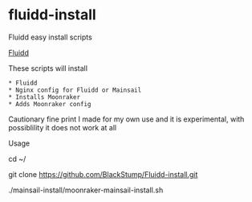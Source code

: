# fluidd-install
Fluidd easy install scripts

[Fluidd](https://github.com/cadriel/fluidd)

These scripts will install

    * Fluidd
    * Nginx config for Fluidd or Mainsail
    * Installs Moonraker
    * Adds Moonraker config
    
Cautionary fine print
I made for my own use and it is experimental, with possiblility it does not work at all

Usage

cd ~/

git clone https://github.com/BlackStump/Fluidd-install.git

./mainsail-install/moonraker-mainsail-install.sh






